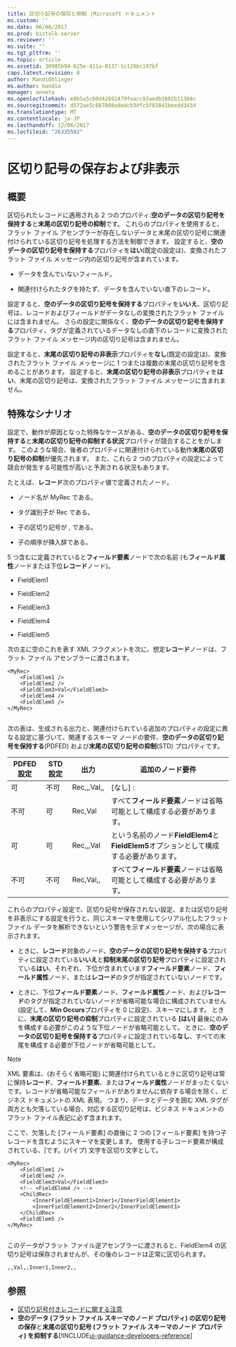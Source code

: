 ```yaml
---
title: 区切り記号の保存と抑制 |Microsoft ドキュメント
ms.custom: ''
ms.date: 06/08/2017
ms.prod: biztalk-server
ms.reviewer: ''
ms.suite: ''
ms.tgt_pltfrm: ''
ms.topic: article
ms.assetid: 30985b94-625e-411a-8137-1c129bc197bf
caps.latest.revision: 8
author: MandiOhlinger
ms.author: mandia
manager: anneta
ms.openlocfilehash: e0b5a5c60d42892479feacc93aedb3802b11308c
ms.sourcegitcommit: d572ae5c887898adedcb3dfc5f83841beedd3434
ms.translationtype: MT
ms.contentlocale: ja-JP
ms.lasthandoff: 12/06/2017
ms.locfileid: "26335502"
---
```

# <a name="delimiter-preservation-and-suppression"></a>区切り記号の保存および非表示

## <a name="overview"></a>概要
区切られたレコードに適用される 2 つのプロパティ:**空のデータの区切り記号を保持する**と**末尾の区切り記号の抑制**です。 これらのプロパティを使用すると、フラット ファイル アセンブラーが存在しないデータと末尾の区切り記号に関連付けられている区切り記号を処理する方法を制御できます。 設定すると、**空のデータの区切り記号を保持する**プロパティを**はい**(既定の設定は)、変換されたフラット ファイル メッセージ内の区切り記号が含まれています。  
  
-   データを含んでいないフィールド。  
  
-   関連付けられたタグを持たず、データを含んでいない直下のレコード。  
  
 設定すると、**空のデータの区切り記号を保持する**プロパティを**いいえ**、区切り記号は、レコードおよびフィールドがデータなしの変換されたフラット ファイルには含まれません。 さらの設定に関係なく、**空のデータの区切り記号を保持する**プロパティ、タグが定義されているデータなしの直下のレコードに変換されたフラット ファイル メッセージ内の区切り記号は含まれません。  
  
 設定すると、**末尾の区切り記号の非表示**プロパティを**なし**(既定の設定は)、変換されたフラット ファイル メッセージに 1 つまたは複数の末尾の区切り記号を含めることがあります。 設定すると、**末尾の区切り記号の非表示**プロパティを**はい**、末尾の区切り記号は、変換されたフラット ファイル メッセージに含まれません。  

## <a name="special-scenarios"></a>特殊なシナリオ  
 設定で、動作が原因となった特殊なケースがある、**空のデータの区切り記号を保持する**と**末尾の区切り記号の抑制する状況**プロパティが競合することをがします。 このような場合、後者のプロパティに関連付けられている動作**末尾の区切り記号の抑制**が優先されます。 また、これら 2 つのプロパティの設定によって競合が発生する可能性が高いと予測される状況もあります。  
  
 たとえば、**レコード**次のプロパティ値で定義されたノード。  
  
-   ノード名が MyRec である。  
  
-   タグ識別子が Rec である。  
  
-   子の区切り記号が , である。  
  
-   子の順序が挿入辞である。  
  
 5 つ含むに定義されていると**フィールド要素**ノードで次の名前 (も**フィールド属性**ノードまたは下位**レコード**ノード)。  
  
-   FieldElem1  
  
-   FieldElem2  
  
-   FieldElem3  
  
-   FieldElem4  
  
-   FieldElem5  
  
 次の主に空のこれを表す XML フラグメントを次に、想定**レコード**ノードは、フラット ファイル アセンブラーに渡されます。  
  
```  
<MyRec>  
    <FieldElem1 />  
    <FieldElem2 />  
    <FieldElem3>Val</FieldElem3>  
    <FieldElem4 />  
    <FieldElem5 />  
</MyRec>  
  
```  
  
 次の表は、生成される出力と、関連付けられている追加のプロパティの設定に異なる設定に基づいて、関連するスキーマ ノードの要件、**空のデータの区切り記号を保持する**(PDFED) および**末尾の区切り記号の抑制**(STD) プロパティです。  
  
|PDFED 設定|STD 設定|出力|追加のノード要件|  
|---|---|---|---|  
|可|不可|Rec,,,Val,,|[なし] :|  
|不可|可|Rec,Val|すべて**フィールド要素**ノードは省略可能として構成する必要があります。|  
|可|可|Rec,,,Val|という名前のノード**FieldElem4**と**FieldElem5**オプションとして構成する必要があります。|  
|不可|不可|Rec,Val,,|すべて**フィールド要素**ノードは省略可能として構成する必要があります。|  
  
 これらのプロパティ設定で、区切り記号が保存されない設定、または区切り記号を非表示にする設定を行うと、同じスキーマを使用してシリアル化したフラット ファイル データを解析できないという警告を示すメッセージが、次の場合に表示されます。  
  
-   ときに、**レコード**対象のノード、**空のデータの区切り記号を保持する**プロパティに設定されている**いいえ**と**抑制末尾の区切り記号**プロパティに設定されている**はい**、それぞれ、下位が含まれています**フィールド要素**ノード、**フィールド属性**ノード、または**レコード**のタグが指定されていないノードです。  
  
-   ときに、下位**フィールド要素**ノード、**フィールド属性**ノード、および**レコード**のタグが指定されていないノードが省略可能な場合に構成されていません (設定して、**Min Occurs**プロパティを 0 に設定)、スキーマにします。 ときに、**末尾の区切り記号の抑制**プロパティに設定されている **[はい]** 最後にのみを構成する必要がこのような下位ノードが省略可能として。 ときに、**空のデータの区切り記号を保持する**プロパティに設定されている**なし**、すべての末尾を構成する必要が下位ノードが省略可能として。  
  
> [!NOTE]
>  XML 要素は、(おそらく省略可能) に関連付けられているときに区切り記号は常に保持**レコード**、**フィールド要素**、または**フィールド属性**ノードがまったくないです。レコードが省略可能なフィールドがありませんに依存する場合を除く、ビジネス ドキュメントの XML 表現。 つまり、データとデータを囲む XML タグが両方とも欠落している場合、対応する区切り記号は、ビジネス ドキュメントのフラット ファイル表記に必ず含まれます。  
  
 ここで、欠落した [フィールド要素] の直後に 2 つの [フィールド要素] を持つ子レコードを含むようにスキーマを変更します。 使用する子レコード要素が構成されている、&#124;です。(パイプ) 文字を区切り文字として。  
  
```  
<MyRec>  
    <FieldElem1 />  
    <FieldElem2 />  
    <FieldElem3>Val</FieldElem3>  
    <!-- <FieldElem4 /> -->  
    <ChildRec>  
        <InnerFieldElement1>Inner1</InnerFieldElement1>   
        <InnerFieldElement2>Inner2</InnerFieldElement1>  
    </ChildRec>  
    <FieldElem5 />  
</MyRec>  
  
```  
  
 このデータがフラット ファイル逆アセンブラーに渡されると、FieldElem4 の区切り記号は保存されませんが、その後のレコードは正常に区切られます。  
  
```  
,,Val,,Inner1,Inner2,,  
```  
  
## <a name="see-also"></a>参照  
-  [区切り記号付きレコードに関する注意](../core/delimited-record-considerations.md)   
-  **空のデータ (フラット ファイル スキーマのノード プロパティ) の区切り記号の保存**と**末尾の区切り記号 (フラット ファイル スキーマのノード プロパティ) を抑制する**[!INCLUDE[ui-guidance-developers-reference](../includes/ui-guidance-developers-reference.md)]
